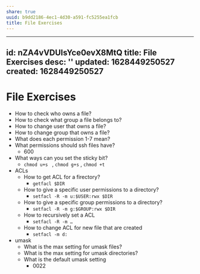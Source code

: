 ```yaml
---
share: true
uuid: b9dd2186-4ec1-4d30-a591-fc5255ea1fcb
title: File Exercises
---
```

---
id: nZA4vVDUIsYce0evX8MtQ
title: File Exercises
desc: ''
updated: 1628449250527
created: 1628449250527
---
# File Exercises
*   How to check who owns a file?
*   How to check what group a file belongs to?
*   How to change user that owns a file?
*   How to change group that owns a file?
*   What does each permission 1-7 mean?
*   What permissions should ssh files have?
    *   600
*   What ways can you set the sticky bit?
    *   `chmod u+s ` , `chmod g+s` , `chmod +t`
*   ACLs
    *   How to get ACL for a firectory?
        *   `getfacl $DIR`
    *   How to give a specific user permissions to a directory?
        *   `setfacl -R -m u:$USER:rwx $DIR`
    *   How to give a specific group permissions to a directory?
        *   `setfacl -R -m g:$GROUP:rwx $DIR`
    *   How to recursively set a ACL
        *   `setfacl -R -m …`
    *   How to change ACL for new file that are created
        *   `setfacl -m d:`
*   umask
    *   What is the max setting for umask files?
    *   What is the max setting for umask directories?
    *   What is the default umask setting
        *   0022